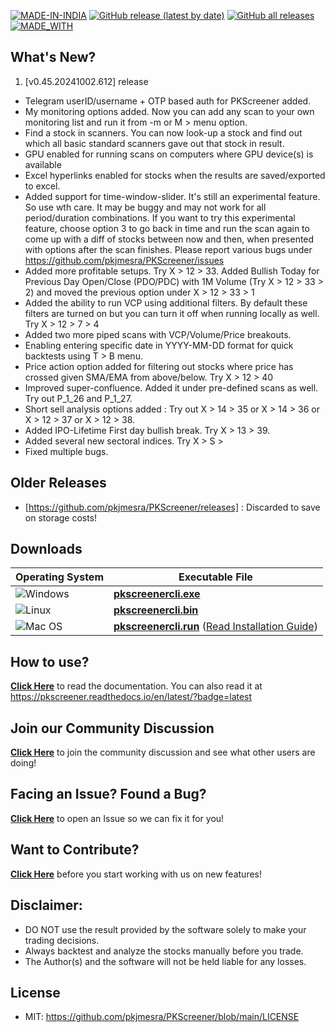 [![MADE-IN-INDIA](https://img.shields.io/badge/MADE%20WITH%20%E2%9D%A4%20IN-INDIA-orange?style=for-the-badge)](https://en.wikipedia.org/wiki/India) [![GitHub release (latest by date)](https://img.shields.io/github/v/release/pkjmesra/PKScreener?style=for-the-badge)](#) [![GitHub all releases](https://img.shields.io/github/downloads/pkjmesra/PKScreener/total?color=Green&label=Downloads&style=for-the-badge)](#) [![MADE_WITH](https://img.shields.io/badge/BUILT%20USING-PYTHON-yellow?style=for-the-badge&logo=python&logoColor=yellow)](https://www.python.org/)

## What's New?
1. [v0.45.20241002.612] release
* Telegram userID/username + OTP based auth for PKScreener added.
* My monitoring options added. Now you can add any scan to your own monitoring list and run it from -m or M > menu option.
* Find a stock in scanners. You can now look-up a stock and find out which all basic standard scanners gave out that stock in result.
* GPU enabled for running scans on computers where GPU device(s) is available
* Excel hyperlinks enabled for stocks when the results are saved/exported to excel.
* Added support for time-window-slider. It's still an experimental feature. So use wth care. It may be buggy and may not work for all period/duration combinations. If you want to try this experimental feature, choose option 3 to go back in time and run the scan again to come up with a diff of stocks between now and then, when presented with options after the scan finishes. Please report various bugs under https://github.com/pkjmesra/PKScreener/issues
* Added more profitable setups. Try X > 12 > 33. Added Bullish Today for Previous Day Open/Close (PDO/PDC) with 1M Volume (Try X > 12 > 33 > 2) and moved the previous option under X > 12 > 33 > 1
* Added the ability to run VCP using additional filters. By default these filters are turned on but you can turn it off when running locally as well. Try X > 12 > 7 > 4
* Added two more piped scans with VCP/Volume/Price breakouts.
* Enabling entering specific date in YYYY-MM-DD format for quick backtests using T > B menu.
* Price action option added for filtering out stocks where price has crossed given SMA/EMA from above/below. Try X > 12 > 40
* Improved super-confluence. Added it under pre-defined scans as well. Try out P_1_26 and P_1_27.
* Short sell analysis options added : Try out X > 14 > 35 or X > 14 > 36 or X > 12 > 37 or X > 12 > 38.
* Added IPO-Lifetime First day bullish break. Try X > 13 > 39.
* Added several new sectoral indices. Try X > S >
* Fixed multiple bugs.

## Older Releases
* [https://github.com/pkjmesra/PKScreener/releases] : Discarded to save on storage costs!

## Downloads
| Operating System                                                                                         | Executable File                                                                                                                                                                                                               |
| -------------------------------------------------------------------------------------------------------- | ----------------------------------------------------------------------------------------------------------------------------------------------------------------------------------------------------------------------------- |
| ![Windows](https://img.shields.io/badge/Windows-0078D6?style=for-the-badge&logo=windows&logoColor=white) | **[pkscreenercli.exe](https://github.com/pkjmesra/PKScreener/releases/download/0.45.20241002.612/pkscreenercli.exe)**                                                                                                         |
| ![Linux](https://img.shields.io/badge/Linux-FCC624?style=for-the-badge&logo=linux&logoColor=black)       | **[pkscreenercli.bin](https://github.com/pkjmesra/PKScreener/releases/download/0.45.20241002.612/pkscreenercli.bin)**                                                                                                         |
| ![Mac OS](https://img.shields.io/badge/mac%20os-D3D3D3?style=for-the-badge&logo=apple&logoColor=000000)  | **[pkscreenercli.run](https://github.com/pkjmesra/PKScreener/releases/download/0.45.20241002.612/pkscreenercli.run)** ([Read Installation Guide](https://github.com/pkjmesra/PKScreener/blob/main/INSTALLATION.md#for-macos)) |

## How to use?

[**Click Here**](https://github.com/pkjmesra/PKScreener) to read the documentation. You can also read it at https://pkscreener.readthedocs.io/en/latest/?badge=latest

## Join our Community Discussion

[**Click Here**](https://github.com/pkjmesra/PKScreener/discussions) to join the community discussion and see what other users are doing!

## Facing an Issue? Found a Bug?

[**Click Here**](https://github.com/pkjmesra/PKScreener/issues/new/choose) to open an Issue so we can fix it for you!

## Want to Contribute?

[**Click Here**](https://github.com/pkjmesra/PKScreener/blob/main/CONTRIBUTING.md) before you start working with us on new features!

## Disclaimer:
* DO NOT use the result provided by the software solely to make your trading decisions.
* Always backtest and analyze the stocks manually before you trade.
* The Author(s) and the software will not be held liable for any losses.

## License
* MIT: https://github.com/pkjmesra/PKScreener/blob/main/LICENSE
